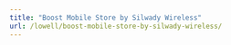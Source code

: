 ```yaml
---
title: "Boost Mobile Store by Silwady Wireless"
url: /lowell/boost-mobile-store-by-silwady-wireless/
---
```

